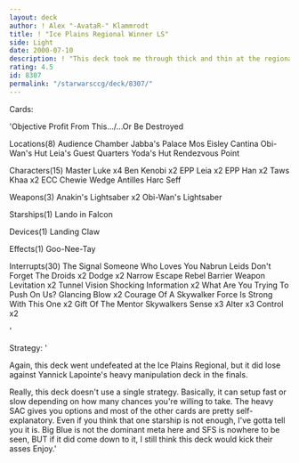 ```yaml
---
layout: deck
author: ! Alex "-AvataR-" Klammrodt
title: ! "Ice Plains Regional Winner LS"
side: Light
date: 2000-07-10
description: ! "This deck took me through thick and thin at the regionals, winning all tourney games, as well leaving me with 6-0."
rating: 4.5
id: 8307
permalink: "/starwarsccg/deck/8307/"
---
```

Cards: 

'Objective
Profit From This.../...Or Be Destroyed

Locations(8)
Audience Chamber
Jabba's Palace
Mos Eisley
Cantina
Obi-Wan's Hut
Leia's Guest Quarters
Yoda's Hut
Rendezvous Point

Characters(15)
Master Luke x4
Ben Kenobi x2
EPP Leia x2
EPP Han x2
Taws Khaa x2
ECC Chewie
Wedge Antilles
Harc Seff

Weapons(3)
Anakin's Lightsaber x2
Obi-Wan's Lightsaber

Starships(1)
Lando in Falcon

Devices(1)
Landing Claw

Effects(1)
Goo-Nee-Tay

Interrupts(30)
The Signal
Someone Who Loves You
Nabrun Leids
Don't Forget The Droids x2
Dodge x2
Narrow Escape
Rebel Barrier
Weapon Levitation x2
Tunnel Vision
Shocking Information x2
What Are You Trying To Push On Us?
Glancing Blow x2
Courage Of A Skywalker
Force Is Strong With This One x2
Gift Of The Mentor
Skywalkers
Sense x3
Alter x3
Control x2








'

Strategy: '

Again, this deck went undefeated at the Ice Plains Regional, but it did lose against Yannick Lapointe's heavy manipulation deck in the finals.

Really, this deck doesn't use a single strategy. Basically, it can setup fast or slow depending on how many chances you're willing to take. The heavy SAC gives you options and most of the other cards are pretty self-explanatory. Even if you think that one starship is not enough, I've gotta tell you it is. Big Blue is not the dominant meta here and SFS is nowhere to be seen, BUT if it did come down to it, I still think this deck would kick their asses Enjoy.'
